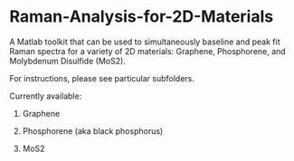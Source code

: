 # Raman-Analysis-for-2D-Materials
A Matlab toolkit that can be used to simultaneously baseline and peak fit Raman spectra for a variety of 2D materials: Graphene, Phosphorene, and Molybdenum Disulfide (MoS2).

For instructions, please see particular subfolders.

Currently available:

1. Graphene

2. Phosphorene (aka black phosphorus)

3. MoS2
